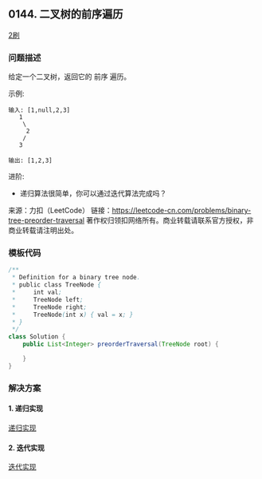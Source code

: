 ## 0144. 二叉树的前序遍历

<script src="https://cdn.bootcss.com/mathjax/2.7.7/MathJax.js?config=TeX-AMS-MML_HTMLorMML"></script>

[2刷](qu0144/solu/Solution.java)

### 问题描述

给定一个二叉树，返回它的 前序 遍历。

 示例:
 
```
输入: [1,null,2,3]  
   1
    \
     2
    /
   3 

输出: [1,2,3]
```

进阶: 

* 递归算法很简单，你可以通过迭代算法完成吗？

来源：力扣（LeetCode）
链接：https://leetcode-cn.com/problems/binary-tree-preorder-traversal
著作权归领扣网络所有。商业转载请联系官方授权，非商业转载请注明出处。
### 模板代码

``` java
/**
 * Definition for a binary tree node.
 * public class TreeNode {
 *     int val;
 *     TreeNode left;
 *     TreeNode right;
 *     TreeNode(int x) { val = x; }
 * }
 */
class Solution {
    public List<Integer> preorderTraversal(TreeNode root) {

    }
}
```

### 解决方案

#### 1. 递归实现

[递归实现](qu0144/solu1/Solution.java)

#### 2. 迭代实现

[迭代实现](qu0144/solu2/Solution.java)

